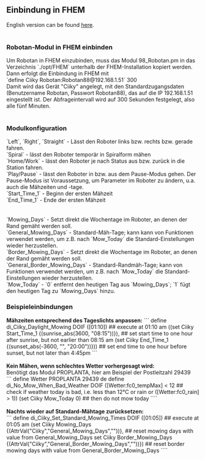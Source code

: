 <H2>Einbindung in FHEM</H2>
English version can be found <A HREF="FHEM.md">here</A>.
<BR><BR>
<H3>Robotan-Modul in FHEM einbinden</H3>
Um Robotan in FHEM einzubinden, muss das Modul 98_Robotan.pm in das Verzeichnis `./opt/FHEM` unterhalb der FHEM-Installation
kopiert werden.<BR>
Dann erfolgt die Einbindung in FHEM mit<BR>
`define Ciiky Robotan:Robotan88@192.168.1.51` 300<BR>
Damit wird das Gerät "Ciiky" angelegt, mit den Standardzugangsdaten (Benutzername Robotan, Passwort Robotan88), das auf die IP
192.168.1.51 eingestellt ist. Der Abfrageintervall wird auf 300 Sekunden festgelegt, also alle fünf Minuten.<BR>
<BR>
<H3>Modulkonfiguration</H3>
`Left`, `Right`, `Straight` - Lässt den Roboter links bzw. rechts bzw. gerade fahren.<BR>
`Spiral` - lässt den Roboter temporär in Spiralform mähen<BR>
`Home/Work` - lässt den Roboter je nach Status aus bzw. zurück in die Station fahren.<BR>
`Play/Pause` - lässt den Roboter in bzw. aus dem Pause-Modus gehen. Der Pause-Modus ist Voraussetzung, um Parameter im Roboter zu ändern, u.a. auch die Mähzeiten und -tage.<BR>
`Start_Time_1` - Beginn der ersten Mähzeit<BR>
`End_Time_1` - Ende der ersten Mähzeit<BR>
<BR><BR>
`Mowing_Days` - Setzt direkt die Wochentage im Roboter, an denen der Rand gemäht werden soll.<BR> 
`General_Mowing_Days` - Standard-Mäh-Tage; kann kann von Funktionen verwendet werden, um z.B. nach `Mow_Today` die Standard-Einstellungen wieder herzustellen.<BR>
`Border_Mowing_Days` - Setzt direkt die Wochentage im Roboter, an denen der Rand gemäht werden soll.<BR>
`General_Border_Mowing_Days` - Standard-Randmäh-Tage; kann von Funktionen verwendet werden, um z.B. nach `Mow_Today` die Standard-Einstellungen wieder herzustellen.<BR>
`Mow_Today` - `0` entfernt den heutigen Tag aus `Mowing_Days`; `1` fügt den heutigen Tag zu `Mowing_Days` hinzu.
<H3>Beispieleinbindungen</H3>
<B>Mähzeiten entsprechend des Tageslichts anpassen:</B>
```
define di_Ciiky_Daylight_Mowing DOIF ([01:10]) ## execute at 01:10 am
((set Ciiky Start_Time_1 {(sunrise_abs(3600, "08:15"))}), ## set start time to one hour after sunrise, but not earlier than 08:15 am
(set Ciiky End_Time_1 {(sunset_abs(-3600, "", "20:00"))})) ## set end time to one hour before sunset, but not later than 4:45pm
```
<BR><BR>
<B>Kein Mähen, wenn schlechtes Wetter vorhergesagt wird:</B><BR>
Benötigt das Modul PROPLANTA, hier am Beispiel der Postleitzahl 29439<BR>
```
define Wetter PROPLANTA 29439 de
define di_No_Mow_When_Bad_Weather DOIF ([Wetter:fc0_tempMax] < 12 ## check if weather today is bad, i.e. less than 12°C or rain
or ([Wetter:fc0_rain] > 1))
(set Ciiky Mow_Today 0) ## then do not mow today
````
<BR><BR>
<B>Nachts wieder auf Standard-Mähtage zurücksetzen:</B><BR>
```
define di_Ciiky_Set_Standard_Mowing_Times DOIF ([01:05]) ## execute at 01:05 am
(set Ciiky Mowing_Days {(AttrVal("Ciiky","General_Mowing_Days",""))}, ## reset mowing days with value from General_Mowing_Days
set Ciiky Border_Mowing_Days {(AttrVal("Ciiky","General_Border_Mowing_Days",""))}) ## reset border mowing days with value from General_Border_Mowing_Days
````

